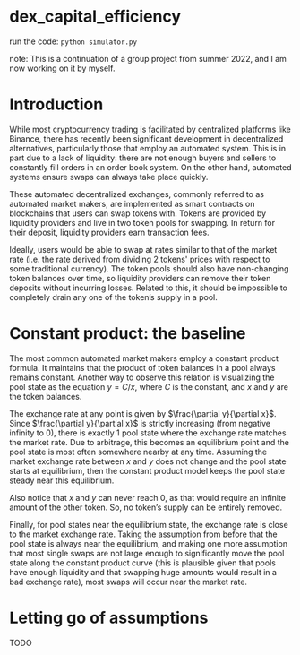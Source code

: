# dex_capital_efficiency

run the code: ```python simulator.py```

note: This is a continuation of a group project from summer 2022, and I am now working on it by myself.

# Introduction

While most cryptocurrency trading is facilitated by centralized platforms like Binance, there has recently been significant development in decentralized alternatives, particularly those that employ an automated system. This is in part due to a lack of liquidity: there are not enough buyers and sellers to constantly fill orders in an order book system. On the other hand, automated systems ensure swaps can always take place quickly.

These automated decentralized exchanges, commonly referred to as automated market makers, are implemented as smart contracts on blockchains that users can swap tokens with. Tokens are provided by liquidity providers and live in two token pools for swapping. In return for their deposit, liquidity providers earn transaction fees.

Ideally, users would be able to swap at rates similar to that of the market rate (i.e. the rate derived from dividing 2 tokens' prices with respect to some traditional currency). The token pools should also have non-changing token balances over time, so liquidity providers can remove their token deposits without incurring losses. Related to this, it should be impossible to completely drain any one of the token’s supply in a pool.

# Constant product: the baseline

The most common automated market makers employ a constant product formula. It maintains that the product of token balances in a pool always remains constant. Another way to observe this relation is visualizing the pool state as the equation $y=C/x$, where $C$ is the constant, and $x$ and $y$ are the token balances.

The exchange rate at any point is given by $\frac{\partial y}{\partial x}$. Since $\frac{\partial y}{\partial x}$ is strictly increasing (from negative infinity to 0), there is exactly 1 pool state where the exchange rate matches the market rate. Due to arbitrage, this becomes an equilibrium point and the pool state is most often somewhere nearby at any time. Assuming the market exchange rate between $x$ and $y$ does not change and the pool state starts at equilibrium, then the constant product model keeps the pool state steady near this equilibrium.

Also notice that $x$ and $y$ can never reach 0, as that would require an infinite amount of the other token. So, no token’s supply can be entirely removed.

Finally, for pool states near the equilibrium state, the exchange rate is close to the market exchange rate. Taking the assumption from before that the pool state is always near the equilibrium, and making one more assumption that most single swaps are not large enough to significantly move the pool state along the constant product curve (this is plausible given that pools have enough liquidity and that swapping huge amounts would result in a bad exchange rate), most swaps will occur near the market rate.

# Letting go of assumptions

TODO

